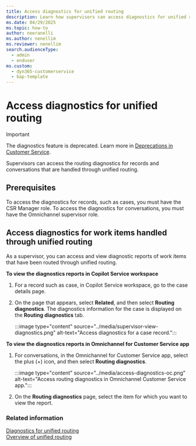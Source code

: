 ```yaml
---
title: Access diagnostics for unified routing
description: Learn how supervisors can access diagnostics for unified routing.
ms.date: 04/29/2025
ms.topic: how-to
author: neeranelli
ms.author: nenellim
ms.reviewer: nenellim
search.audienceType: 
  - admin
  - enduser
ms.custom: 
  - dyn365-customerservice
  - bap-template
---
```


# Access diagnostics for unified routing

> [!IMPORTANT]
> The diagnostics feature is deprecated. Learn more in [Deprecations in Customer Service](../implement/deprecations-customer-service.md).

Supervisors can access the routing diagnostics for records and conversations that are handled through unified routing.

## Prerequisites

To access the diagnostics for records, such as cases, you must have the CSR Manager role. To access the diagnostics for conversations, you must have the Omnichannel supervisor role.

## Access diagnostics for work items handled through unified routing

As a supervisor, you can access and view diagnostic reports of work items that have been routed through unified routing.

**To view the diagnostics reports in Copilot Service workspace**

1. For a record such as case, in Copilot Service workspace, go to the case details page.

2. On the page that appears, select **Related**, and then select **Routing diagnostics**. The diagnostics information for the case is displayed on the **Routing diagnostics** tab.

    :::image type="content" source="../media/supervisor-view-diagnostics.png" alt-text="Access diagnostics for a case record.":::

**To view the diagnostics reports in Omnichannel for Customer Service app**

1. For conversations, in the Omnichannel for Customer Service app, select the plus (+) icon, and then select **Routing diagnostics**.

    :::image type="content" source="../media/access-diagnostics-oc.png" alt-text="Access routing diagnostics in Omnichannel Customer Service app.":::

2. On the **Routing diagnostics** page, select the item for which you want to view the report.


### Related information

[Diagnostics for unified routing](../administer/unified-routing-diagnostics.md)  
[Overview of unified routing](../administer/overview-unified-routing.md)  
